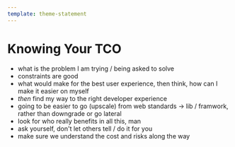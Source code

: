 ```yaml
---
template: theme-statement
---
```


# Knowing Your TCO
- what is the problem I am trying / being asked to solve
- constraints are good
- what would make for the best user experience, then think, how can I make it easier on myself
- _then_ find my way to the right developer experience
- going to be easier to go (upscale) from web standards -> lib / framwork, rather than downgrade or go lateral
- look for who really benefits in all this, man
- ask yourself, don't let others tell / do it for you
- make sure we understand the cost and risks along the way